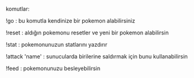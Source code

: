 komutlar:

!go : bu komutla kendinize bir pokemon alabilirsiniz
 
!reset : aldığın pokemonu resetler ve yeni bir pokemon alabilirsin

!stat : pokemonunuzun statlarını yazdırır

!attack 'name' : sunucularda birilerine saldırmak için bunu kullanabilirsin

!feed : pokemonunuzu besleyebilirsin

